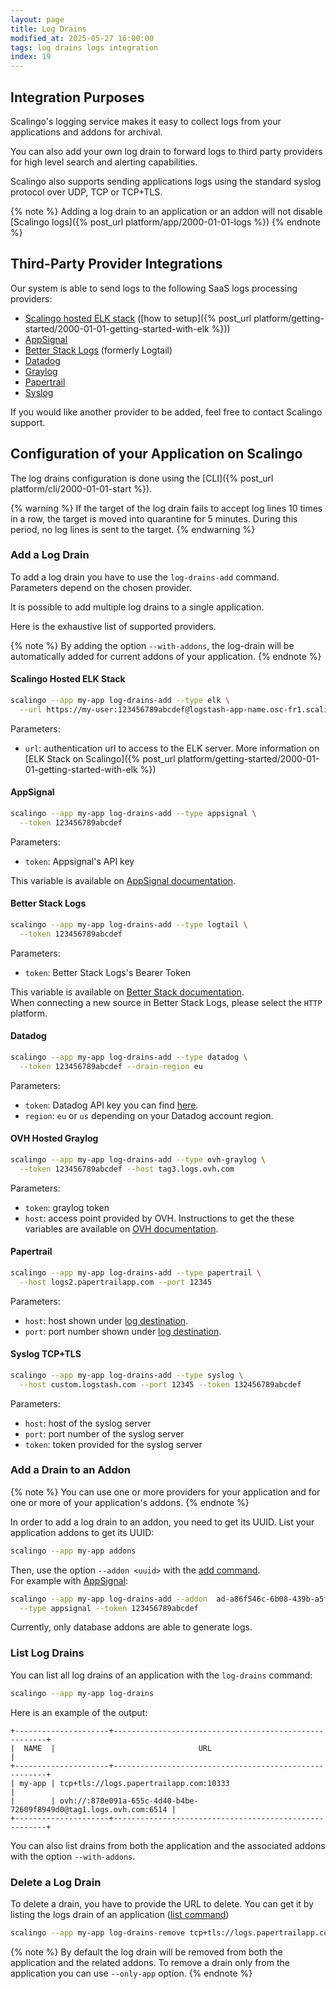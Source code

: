 ```yaml
---
layout: page
title: Log Drains
modified_at: 2025-05-27 16:00:00
tags: log drains logs integration
index: 19
---
```


## Integration Purposes

Scalingo's logging service makes it easy to collect logs from your applications and addons for archival.

You can also add your own log drain to forward logs to third party providers for high level search and alerting capabilities.

Scalingo also supports sending applications logs using the standard syslog protocol over UDP, TCP or TCP+TLS.

{% note %}
Adding a log drain to an application or an addon will not disable
[Scalingo logs]({% post_url platform/app/2000-01-01-logs %})
{% endnote %}

## Third-Party Provider Integrations

Our system is able to send logs to the following SaaS logs processing providers:

* [Scalingo hosted ELK stack](#scalingo-hosted-elk-stack)
([how to setup]({% post_url platform/getting-started/2000-01-01-getting-started-with-elk %}))
* [AppSignal](#appsignal)
* [Better Stack Logs](#better-stack-logs) (formerly Logtail)
* [Datadog](#datadog)
* [Graylog](#ovh-hosted-graylog)
* [Papertrail](#papertrail)
* [Syslog](#syslog-tcptls)

If you would like another provider to be added, feel free to contact Scalingo
support.

## Configuration of your Application on Scalingo

The log drains configuration is done using the [CLI]({% post_url platform/cli/2000-01-01-start %}).

{% warning %}
If the target of the log drain fails to accept log lines 10 times in a row, the target is moved into quarantine for 5 minutes. During this period, no log lines is sent to the target.
{% endwarning %}

### Add a Log Drain

To add a log drain you have to use the `log-drains-add`
command. Parameters depend on the chosen provider.

It is possible to add multiple log drains to a single application.

Here is the exhaustive list of supported providers.

{% note %}
By adding the option `--with-addons`, the log-drain will be automatically added for current addons of your application.
{% endnote %}

#### Scalingo Hosted ELK Stack

```bash
scalingo --app my-app log-drains-add --type elk \
  --url https://my-user:123456789abcdef@logstash-app-name.osc-fr1.scalingo.io
```
Parameters:
* `url`: authentication url to access to the ELK server.
More information on [ELK Stack on
Scalingo]({% post_url platform/getting-started/2000-01-01-getting-started-with-elk %})

#### AppSignal
```bash
scalingo --app my-app log-drains-add --type appsignal \
  --token 123456789abcdef
```
Parameters:
* `token`: Appsignal's API key

This variable is available on
[AppSignal documentation](https://docs.appsignal.com/logging/configuration.html).

#### Better Stack Logs
```bash
scalingo --app my-app log-drains-add --type logtail \
  --token 123456789abcdef
```
Parameters:
* `token`: Better Stack Logs's Bearer Token

This variable is available on
[Better Stack documentation](https://betterstack.com/docs/logs/logging-start/).<br>
When connecting a new source in Better Stack Logs, please select the `HTTP` platform.

#### Datadog
```bash
scalingo --app my-app log-drains-add --type datadog \
  --token 123456789abcdef --drain-region eu
```
Parameters:
* `token`: Datadog API key you can find
[here](https://app.datadoghq.eu/personal-settings/application-keys).
* `region`: `eu` or `us` depending on your Datadog account region.

#### OVH Hosted Graylog

```bash
scalingo --app my-app log-drains-add --type ovh-graylog \
  --token 123456789abcdef --host tag3.logs.ovh.com
```
Parameters:
* `token`: graylog token
* `host`: access point provided by OVH. Instructions to get the these variables
are available on [OVH
documentation](https://docs.ovh.com/fr/logs-data-platform/quick-start/).

#### Papertrail
```bash
scalingo --app my-app log-drains-add --type papertrail \
  --host logs2.papertrailapp.com --port 12345
```
Parameters:
* `host`: host shown under [log
destination](https://papertrailapp.com/account/destinations).
* `port`: port number shown under [log
destination](https://papertrailapp.com/account/destinations).


#### Syslog TCP+TLS
```bash
scalingo --app my-app log-drains-add --type syslog \
  --host custom.logstash.com --port 12345 --token 132456789abcdef
```

Parameters:
* `host`: host of the syslog server
* `port`: port number of the syslog server
* `token`: token provided for the syslog server

### Add a Drain to an Addon

{% note %}
You can use one or more providers for your application and for one or more of your application's addons.
{% endnote %}

In order to add a log drain to an addon, you need to get its UUID. List your
application addons to get its UUID:
```bash
scalingo --app my-app addons
```

Then, use the option `--addon <uuid>` with the [add command](#add-a-log-drain).<br>
For example with [AppSignal](#appsignal):
```bash
scalingo --app my-app log-drains-add --addon  ad-a86f546c-6b08-439b-a5fc-6f16ddc9083e \
  --type appsignal --token 123456789abcdef
```

Currently, only database addons are able to generate logs.

### List Log Drains

You can list all log drains of an application with the `log-drains` command:
```bash
scalingo --app my-app log-drains
```

Here is an example of the output:
```
+---------------------+-------------------------------------------------------+
|  NAME  |                                URL                                 |
+---------------------+-------------------------------------------------------+
| my-app | tcp+tls://logs.papertrailapp.com:10333                             |
|        | ovh://:878e091a-655c-4d40-b4be-72609f8949d0@tag1.logs.ovh.com:6514 |
+---------------------+-------------------------------------------------------+
```

You can also list drains from both the application and the associated addons
with the option `--with-addons`.

### Delete a Log Drain

To delete a drain, you have to provide the URL to delete.
You can get it by listing the logs drain of an application ([list
command](#list-log-drains))
```bash
scalingo --app my-app log-drains-remove tcp+tls://logs.papertrailapp.com:10333
```

{% note %}
By default the log drain will be removed from both the application and the
related addons. To remove a drain only from the application you can use
`--only-app` option.
{% endnote %}

